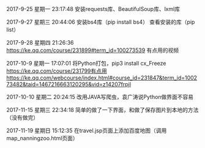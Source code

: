 2017-9-25 星期一 23:17:48
安装requests库、BeautifulSoup库、lxml库

2017-9-27 星期三 20:44:06
安装bs4库（pip install bs4）
查看安装的库（pip list）

2017-9-28 星期四 21:26:36
https://ke.qq.com/course/231899#term_id=100273539
有点用的视频	
	
2017-10-9 星期一 17:07:01
将Python打包，pip3 install cx_Freeze
https://ke.qq.com/course/231799有点用
https://ke.qq.com/webcourse/index.html#course_id=231847&term_id=100273482&taid=1467216663120295&vid=z14207frpjl

2017-10-10 星期二 20:24:15
改用JAVA写爬虫，袁广涛说Python做界面不容易

2017-11-15 星期三 22:34:18
简单的做了一下界面，和做了保存图片到本地的方法（没有做完）

2017-11-19 星期日 15:12:35
在travel.jsp页面上添加百度地图（调用map_nanningzoo.html页面）